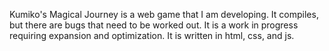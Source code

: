 Kumiko's Magical Journey is a web game that I am developing. It compiles, but there are bugs that need to be worked out. It is a work in progress requiring expansion and optimization. It is written in html, css, and js.
